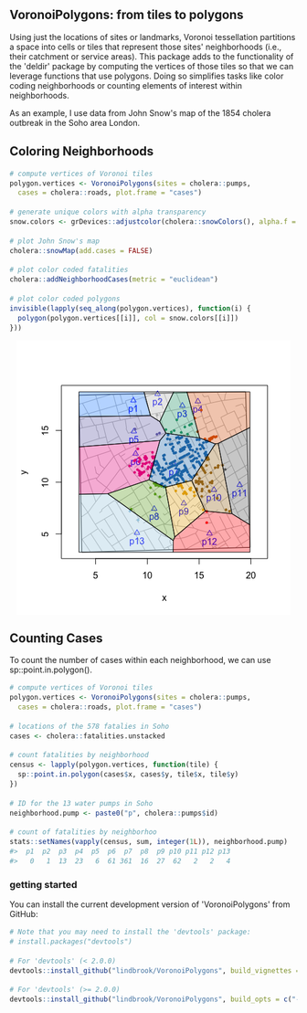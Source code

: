 
<!-- README.md is generated from README.Rmd. Please edit that file -->
VoronoiPolygons: from tiles to polygons
---------------------------------------

Using just the locations of sites or landmarks, Voronoi tessellation partitions a space into cells or tiles that represent those sites' neighborhoods (i.e., their catchment or service areas). This package adds to the functionality of the 'deldir' package by computing the vertices of those tiles so that we can leverage functions that use polygons. Doing so simplifies tasks like color coding neighborhoods or counting elements of interest within neighborhoods.

As an example, I use data from John Snow's map of the 1854 cholera outbreak in the Soho area London.

Coloring Neighborhoods
----------------------

``` r
# compute vertices of Voronoi tiles
polygon.vertices <- VoronoiPolygons(sites = cholera::pumps,
  cases = cholera::roads, plot.frame = "cases")

# generate unique colors with alpha transparency
snow.colors <- grDevices::adjustcolor(cholera::snowColors(), alpha.f = 1/3)

# plot John Snow's map
cholera::snowMap(add.cases = FALSE)

# plot color coded fatalities
cholera::addNeighborhoodCases(metric = "euclidean")

# plot color coded polygons
invisible(lapply(seq_along(polygon.vertices), function(i) {
  polygon(polygon.vertices[[i]], col = snow.colors[[i]])
}))
```

<img src="vignettes/coloring-1.png" style="display: block; margin: auto;" />

Counting Cases
--------------

To count the number of cases within each neighborhood, we can use sp::point.in.polygon().

``` r
# compute vertices of Voronoi tiles
polygon.vertices <- VoronoiPolygons(sites = cholera::pumps,
  cases = cholera::roads, plot.frame = "cases")

# locations of the 578 fatalies in Soho
cases <- cholera::fatalities.unstacked

# count fatalities by neighborhood
census <- lapply(polygon.vertices, function(tile) {
  sp::point.in.polygon(cases$x, cases$y, tile$x, tile$y)
})

# ID for the 13 water pumps in Soho
neighborhood.pump <- paste0("p", cholera::pumps$id)

# count of fatalities by neighborhoo
stats::setNames(vapply(census, sum, integer(1L)), neighborhood.pump)
#>  p1  p2  p3  p4  p5  p6  p7  p8  p9 p10 p11 p12 p13
#>   0   1  13  23   6  61 361  16  27  62   2   2   4
```

### getting started

You can install the current development version of 'VoronoiPolygons' from GitHub:

``` r
# Note that you may need to install the 'devtools' package:
# install.packages("devtools")

# For 'devtools' (< 2.0.0)
devtools::install_github("lindbrook/VoronoiPolygons", build_vignettes = TRUE)

# For 'devtools' (>= 2.0.0)
devtools::install_github("lindbrook/VoronoiPolygons", build_opts = c("--no-resave-data", "--no-manual"))
```
